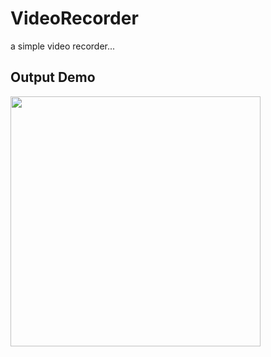 # VideoRecorder
a simple video recorder...

<h2>Output Demo</h2>

<img src="https://github.com/Avinash-dev-code/VideoRecorder/blob/master/oup.gif" height="400" weidth="300">
